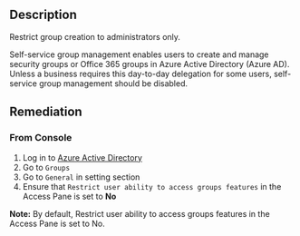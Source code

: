 ## Description

Restrict group creation to administrators only.

Self-service group management enables users to create and manage security groups or Office 365 groups in Azure Active Directory (Azure AD). Unless a business requires this day-to-day delegation for some users, self-service group management should be disabled.

## Remediation

### From Console

1. Log in to [Azure Active Directory](https://portal.azure.com/#blade/Microsoft_AAD_IAM/ActiveDirectoryMenuBlade/Overview)
2. Go to `Groups`
3. Go to `General` in setting section
4. Ensure that `Restrict user ability to access groups features` in the Access Pane is set to **No**

**Note:** By default, Restrict user ability to access groups features in the Access Pane is set to No.
